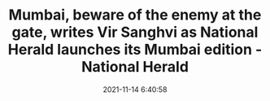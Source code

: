 ---
"title": "Mumbai, beware of the enemy at the gate, writes Vir Sanghvi as National Herald launches its Mumbai edition - National Herald"
"date": "2021-11-14 6:40:58"
"feed_name": "GOOGLENEWSINDUSTRIAL"
"feed_website": "https://news.google.com/search?q=industrial%2Bincident&hl=en-US&gl=US&ceid=US:en"
"feed_rss": "https://news.google.com/rss/search?q=industrial%2Bincident&hl=en-US&gl=US&ceid=US:en"
"link": "https://www.nationalheraldindia.com/india/mumbai-beware-of-the-enemy-at-the-gate-writes-vir-sangvi-as-national-herald-launches-its-mumbai-edition"
"source": "{'href': 'https://www.nationalheraldindia.com', 'title': 'National Herald'}"
"file": "_posts/2021-1-1-0ae6288a23a2ce78c3bcf54343c2908ba1927512.md"
"accident": "1"
"drilling": "0"
"dead": "0"
"injured": "0"
"arrested": "0"
"place": "unknown place"
"where": "unknown site"
"causes": "unknown"
"place_uri": "unknown place"
---